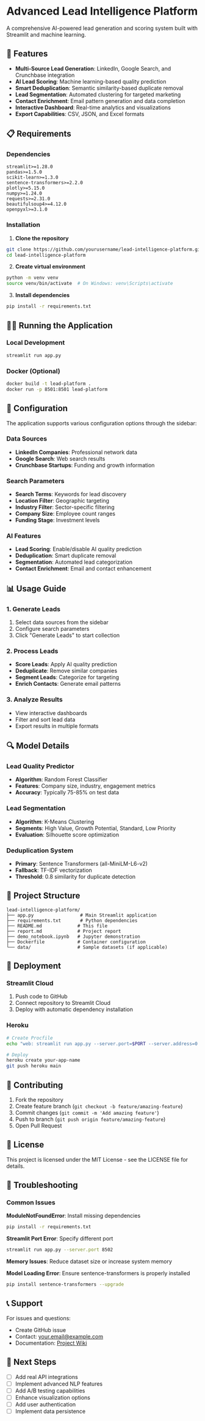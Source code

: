 # Advanced Lead Intelligence Platform

A comprehensive AI-powered lead generation and scoring system built with Streamlit and machine learning.

## 🚀 Features

- **Multi-Source Lead Generation**: LinkedIn, Google Search, and Crunchbase integration
- **AI Lead Scoring**: Machine learning-based quality prediction
- **Smart Deduplication**: Semantic similarity-based duplicate removal
- **Lead Segmentation**: Automated clustering for targeted marketing
- **Contact Enrichment**: Email pattern generation and data completion
- **Interactive Dashboard**: Real-time analytics and visualizations
- **Export Capabilities**: CSV, JSON, and Excel formats

## 📋 Requirements

### Dependencies
```
streamlit>=1.28.0
pandas>=1.5.0
scikit-learn>=1.3.0
sentence-transformers>=2.2.0
plotly>=5.15.0
numpy>=1.24.0
requests>=2.31.0
beautifulsoup4>=4.12.0
openpyxl>=3.1.0
```

### Installation

1. **Clone the repository**
```bash
git clone https://github.com/yourusername/lead-intelligence-platform.git
cd lead-intelligence-platform
```

2. **Create virtual environment**
```bash
python -m venv venv
source venv/bin/activate  # On Windows: venv\Scripts\activate
```

3. **Install dependencies**
```bash
pip install -r requirements.txt
```

## 🏃‍♂️ Running the Application

### Local Development
```bash
streamlit run app.py
```

### Docker (Optional)
```bash
docker build -t lead-platform .
docker run -p 8501:8501 lead-platform
```

## 🔧 Configuration

The application supports various configuration options through the sidebar:

### Data Sources
- **LinkedIn Companies**: Professional network data
- **Google Search**: Web search results
- **Crunchbase Startups**: Funding and growth information

### Search Parameters
- **Search Terms**: Keywords for lead discovery
- **Location Filter**: Geographic targeting
- **Industry Filter**: Sector-specific filtering
- **Company Size**: Employee count ranges
- **Funding Stage**: Investment levels

### AI Features
- **Lead Scoring**: Enable/disable AI quality prediction
- **Deduplication**: Smart duplicate removal
- **Segmentation**: Automated lead categorization
- **Contact Enrichment**: Email and contact enhancement

## 📊 Usage Guide

### 1. Generate Leads
1. Select data sources from the sidebar
2. Configure search parameters
3. Click "Generate Leads" to start collection

### 2. Process Leads
- **Score Leads**: Apply AI quality prediction
- **Deduplicate**: Remove similar companies
- **Segment Leads**: Categorize for targeting
- **Enrich Contacts**: Generate email patterns

### 3. Analyze Results
- View interactive dashboards
- Filter and sort lead data
- Export results in multiple formats

## 🔍 Model Details

### Lead Quality Predictor
- **Algorithm**: Random Forest Classifier
- **Features**: Company size, industry, engagement metrics
- **Accuracy**: Typically 75-85% on test data

### Lead Segmentation
- **Algorithm**: K-Means Clustering
- **Segments**: High Value, Growth Potential, Standard, Low Priority
- **Evaluation**: Silhouette score optimization

### Deduplication System
- **Primary**: Sentence Transformers (all-MiniLM-L6-v2)
- **Fallback**: TF-IDF vectorization
- **Threshold**: 0.8 similarity for duplicate detection

## 📁 Project Structure

```
lead-intelligence-platform/
├── app.py                 # Main Streamlit application
├── requirements.txt       # Python dependencies
├── README.md             # This file
├── report.md             # Project report
├── demo_notebook.ipynb   # Jupyter demonstration
├── Dockerfile            # Container configuration
└── data/                 # Sample datasets (if applicable)
```

## 🚀 Deployment

### Streamlit Cloud
1. Push code to GitHub
2. Connect repository to Streamlit Cloud
3. Deploy with automatic dependency installation

### Heroku
```bash
# Create Procfile
echo "web: streamlit run app.py --server.port=$PORT --server.address=0.0.0.0" > Procfile

# Deploy
heroku create your-app-name
git push heroku main
```

## 🤝 Contributing

1. Fork the repository
2. Create feature branch (`git checkout -b feature/amazing-feature`)
3. Commit changes (`git commit -m 'Add amazing feature'`)
4. Push to branch (`git push origin feature/amazing-feature`)
5. Open Pull Request

## 📄 License

This project is licensed under the MIT License - see the LICENSE file for details.

## 🐛 Troubleshooting

### Common Issues

**ModuleNotFoundError**: Install missing dependencies
```bash
pip install -r requirements.txt
```

**Streamlit Port Error**: Specify different port
```bash
streamlit run app.py --server.port 8502
```

**Memory Issues**: Reduce dataset size or increase system memory

**Model Loading Error**: Ensure sentence-transformers is properly installed
```bash
pip install sentence-transformers --upgrade
```

## 📞 Support

For issues and questions:
- Create GitHub issue
- Contact: your.email@example.com
- Documentation: [Project Wiki](https://github.com/yourusername/lead-intelligence-platform/wiki)

## 🎯 Next Steps

- [ ] Add real API integrations
- [ ] Implement advanced NLP features
- [ ] Add A/B testing capabilities
- [ ] Enhance visualization options
- [ ] Add user authentication
- [ ] Implement data persistence